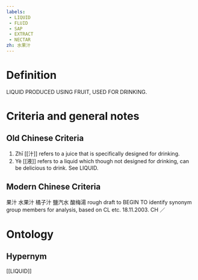 ```yaml
---
labels: 
 - LIQUID
 - FLUID
 - SAP
 - EXTRACT
 - NECTAR
zh: 水果汁
---
```


# Definition
LIQUID PRODUCED USING FRUIT, USED FOR DRINKING.
# Criteria and general notes
## Old Chinese Criteria
1. Zhī [[汁]] refers to a juice that is specifically designed for drinking.
2. Yè [[液]] refers to a liquid which though not designed for drinking, can be delicious to drink. See LIQUID.
## Modern Chinese Criteria
果汁
水果汁
橘子汁
鹽汽水
酸梅湯
rough draft to BEGIN TO identify synonym group members for analysis, based on CL etc. 18.11.2003. CH ／
# Ontology

## Hypernym
[[LIQUID]]